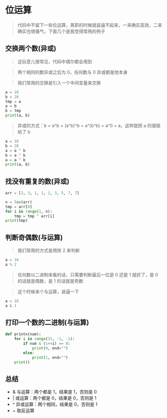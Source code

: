 # 位运算

> 代码中不留下一些位运算，离职的时候就装逼不起来，一来确实高效，二来确实也很骚气，下面几个是我觉得常用的例子

## 交换两个数(异或)

> 这玩意儿很常见，代码中偶尔都会用到

> 两个相同的数异或之后为 0，任何数与 0 异或都是他本身

> 我们常用的交换是引入一个中间变量来交换

```py
a = 10
b = 20
tmp = a
a = b
b = tmp
print(a, b)
```

> 异或的方式：b = a^b = (a^b)^b = a^(b^b) = a^0 = a，这样就把 a 的值赋给了 b

```py
a = 10
b = 20
a = a ^ b
b = a ^ b
a = a ^ b
print(a, b)
```

## 找没有重复的数(异或)

```py
arr = [2, 3, 1, 1, 2, 3, 5, 7, 7]

n = len(arr)
tmp = arr[0]
for i in range(1, n):
    tmp = tmp ^ arr[i]
print(tmp)
```

## 判断奇偶数(与运算)

> 我们常用的方式是用除 2 来判断

```py
a = 10
a % 2
```

> 任何数以二进制来看的话，只需要判断最后一位是 0 还是 1 就好了，是 0 的话就是偶数，是 1 的话就是奇数

> 这个时候来个与运算，装逼一下

```py
a = 10
a & 1
```

## 打印一个数的二进制(与运算)

```py
def printx(num):
    for i in range(31, -1, -1):
        if num & (1<<i) == 0:
            print(0, end="")
        else:
            print(1, end="")
    print()
```

## 总结

- & 与运算：两个都是 1，结果是 1，否则是 0
- | 或运算：两个都是 0，结果是 0，否则是 1
- ^ 异或运算：两个相同，结果是 0，否则是 1
- ~ 取反运算
